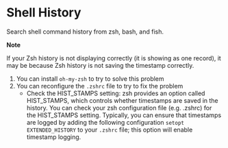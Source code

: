 # Shell History

Search shell command history from zsh, bash, and fish.

**Note**

If your Zsh history is not displaying correctly (it is showing as one record), it may be because Zsh history is not saving the timestamp correctly.

1. You can install `oh-my-zsh` to try to solve this problem
2. You can reconfigure the `.zshrc` file to try to fix the problem
   - Check the HIST_STAMPS setting: zsh provides an option called HIST_STAMPS, which controls whether timestamps are saved in the history. You can check your zsh configuration file (e.g. .zshrc) for the HIST_STAMPS setting. Typically, you can ensure that timestamps are logged by adding the following configuration `setopt EXTENDED_HISTORY` to your `.zshrc` file; this option will enable timestamp logging.
